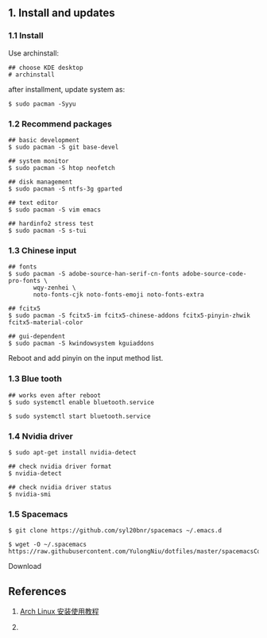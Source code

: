 ## 1. Install and updates

### 1.1 Install

Use archinstall:

```
## choose KDE desktop
# archinstall
```

after installment, update system as:

```
$ sudo pacman -Syyu
```

### 1.2 Recommend packages

```
## basic development
$ sudo pacman -S git base-devel

## system monitor
$ sudo pacman -S htop neofetch

## disk management
$ sudo pacman -S ntfs-3g gparted

## text editor
$ sudo pacman -S vim emacs

## hardinfo2 stress test
$ sudo pacman -S s-tui
```

### 1.3 Chinese input

```
## fonts
$ sudo pacman -S adobe-source-han-serif-cn-fonts adobe-source-code-pro-fonts \
       wqy-zenhei \
       noto-fonts-cjk noto-fonts-emoji noto-fonts-extra

## fcitx5
$ sudo pacman -S fcitx5-im fcitx5-chinese-addons fcitx5-pinyin-zhwik fcitx5-material-color

## gui-dependent
$ sudo pacman -S kwindowsystem kguiaddons
```

Reboot and add pinyin on the input method list.

### 1.3 Blue tooth

```
## works even after reboot
$ sudo systemctl enable bluetooth.service

$ sudo systemctl start bluetooth.service
```

### 1.4 Nvidia driver

```
$ sudo apt-get install nvidia-detect
```

```
## check nvidia driver format
$ nvidia-detect

## check nvidia driver status
$ nvidia-smi
```

### 1.5 Spacemacs

```
$ git clone https://github.com/syl20bnr/spacemacs ~/.emacs.d

$ wget -O ~/.spacemacs https://raw.githubusercontent.com/YulongNiu/dotfiles/master/spacemacsConfig
```

Download

## References

1. [Arch Linux 安装使用教程](https://archlinuxstudio.github.io/ArchLinuxTutoria)

2. 

